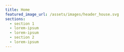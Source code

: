 ```yaml
---
title: Home
featured_image_url: /assets/images/header_house.svg
sections:
  - section 1
  - lorem-ipsum
  - lorem-ipsum
  - section 2
  - lorem-ipsum
---
```

